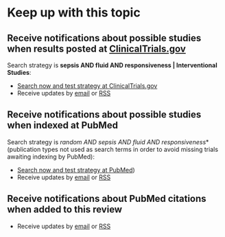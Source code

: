 Keep up with this topic
=========================

Receive notifications about possible studies when results posted at [ClinicalTrials.gov](http://clinicaltrials.gov)
-------------------------
Search strategy is **sepsis AND fluid AND responsiveness | Interventional Studies**:

* [Search now and test strategy at ClinicalTrials.gov](https://clinicaltrials.gov/ct2/results?term=sepsis%20AND%20fluid%20AND%20responsiveness&type=Intr&rslt=&recr=&age_v=&gndr=&cond=&intr=&titles=&outc=&spons=&lead=&id=&state1=&cntry1=&state2=&cntry2=&state3=&cntry3=&locn=&rcv_s=&rcv_e=&lup_s=&lup_e=)
* Receive updates by [email](https://feedburner.google.com/fb/a/mailverify?uri=ClinicaltrialsgovFluidResponsiveness&amp;loc=en_US) or [RSS](http://feeds.feedburner.com/ClinicaltrialsgovFluidResponsiveness?format=xml)

Receive notifications about possible studies when indexed at PubMed
-------------------------
Search strategy is **random* AND sepsis AND fluid AND responsiveness** (publication types not used as search terms in order to avoid missing trials awaiting indexing by PubMed):

* [Search now and test strategy at PubMed](https://www.ncbi.nlm.nih.gov/pubmed?cmd=Search&tool=SUMSearch2plugins&term=random%2A%20AND%20sepsis%20AND%20fluid%20AND%20responsiveness))
* Receive updates by [email](https://feedburner.google.com/fb/a/mailverify?uri=PubmedFluidResponsiveness&loc=en_US) or [RSS](http://feeds.feedburner.com/PubmedFluidResponsiveness)

Receive notifications about PubMed citations when added to this review
-------------------------
* Receive updates by [email](https://feedburner.google.com/fb/a/mailverify?uri=OpenmetaanalysisPubmedFluidResponsiveness&amp;loc=en_US) or [RSS](http://feeds.feedburner.com/OpenmetaanalysisPubmedFluidResponsiveness)
